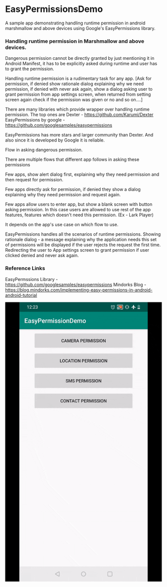 # EasyPermissionsDemo

A sample app demonstrating handling runtime permission in android marshmallow and above devices using Google's EasyPermissions library.

### Handling runtime permission in Marshmallow and above devices.
Dangerous permission cannot be directly granted by just mentioning it in Android Manifest, it has to be explicitly asked during runtime and user has to grant the permission.

Handling runtime permission is a rudimentary task for any app. [Ask for permission, if denied show rationale dialog explaining why we need permission, if denied with never ask again, show a dialog asking user to grant permission from app settings screen, when returned from setting screen again check if the permission was given or no and so on....]

There are many libraries which provide wrapper over handling runtime permission. The top ones are
Dexter - https://github.com/Karumi/Dexter
EasyPermissions by google - https://github.com/googlesamples/easypermissions

EasyPermissions has more stars and larger community than Dexter. And also since it is developed by Google it is reliable.

Flow in asking dangerous permission.

There are multiple flows that different app follows in asking these permissions

Few apps, show alert dialog first, explaining why they need permission and then request for permission.

Few apps directly ask for permission, if denied they show a dialog explaining why they need permission and request again.

Few apps allow users to enter app, but show a blank screen with button asking permission. In this case users are allowed to use rest of the app features, features which doesn't need this permission. (Ex - Lark Player)

It depends on the app's use case on which flow to use.

EasyPermissions handles all the scenarios of runtime permissions. Showing rationale dialog - a message explaining why the application needs this set of permissions will be displayed if the user rejects the request the first time. Redirecting the user to App settings screen to grant permission if user clicked denied and never ask again.

### Reference Links

EasyPermssions Library - https://github.com/googlesamples/easypermissions
Mindorks Blog - https://blog.mindorks.com/implementing-easy-permissions-in-android-android-tutorial

![](app_working.gif)
